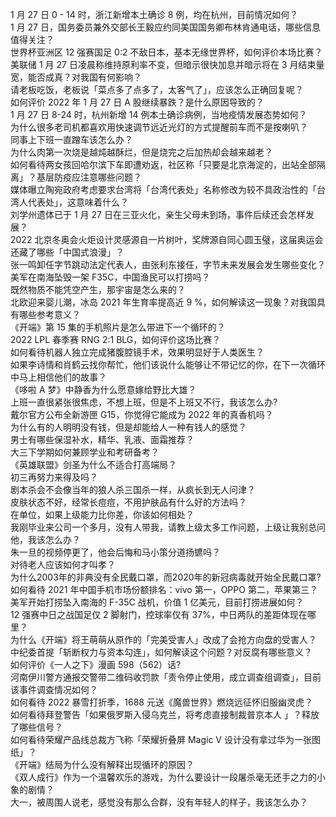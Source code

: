 1 月 27 日 0 - 14 时，浙江新增本土确诊 8 例，均在杭州，目前情况如何？  
1 月 27 日，国务委员兼外交部长王毅应约同美国国务卿布林肯通电话，哪些信息值得关注？  
世界杯亚洲区 12 强赛国足 0:2 不敌日本，基本无缘世界杯，如何评价本场比赛？  
美联储 1 月 27 日凌晨称维持原利率不变，但暗示很快加息并暗示将在 3 月结束量宽，能否成真？对我国有何影响？  
请老板吃饭，老板说「菜点多了点多了，太客气了」，应该怎么正确回复呢？  
如何评价 2022 年 1 月 27 日 A 股继续暴跌？是什么原因导致的？  
1 月 27 日 8-24 时，杭州新增 14 例本土确诊病例，当地疫情发展态势如何？  
为什么很多老司机都喜欢用快速调节远近光灯的方式提醒前车而不是按喇叭？  
同事上下班一直蹭车该怎么办？  
为什么肉第一次烧是越炖越酥烂，但是烧完之后加热却会越来越老？  
如何看待两女孩回哈尔滨下车即遭劝返，社区称「只要是北京海淀的，出站全部隔离」？基层防疫应注意哪些问题？  
媒体曝立陶宛政府考虑要求台湾将「台湾代表处」名称修改为较不具政治性的「台湾人代表处」，这意味着什么？  
刘学州遗体已于 1 月 27 日在三亚火化，亲生父母未到场，事件后续还会怎样发展？  
2022 北京冬奥会火炬设计灵感源自一片树叶，奖牌源自同心圆玉璧，这届奥运会还藏了哪些「中国式浪漫」？  
张一鸣卸任字节跳动法定代表人，由张利东接任，字节未来发展会发生哪些变化？  
美军在南海坠毁一架 F35C，中国渔民可以打捞吗？  
既然物质不能凭空产生，那宇宙是怎么来的？  
北欧迎来婴儿潮，冰岛 2021 年生育率提高近 9 %，如何解读这一现象？对我国具有哪些参考意义？  
《开端》第 15 集的手机照片是怎么带进下一个循环的？  
2022 LPL 春季赛 RNG 2:1 BLG，如何评价这场比赛？  
如何看待机器人独立完成猪腹腔镜手术，效果明显好于人类医生？  
如果李诗情和肖鹤云找你帮忙，他们该说什么能够让不带记忆的你，在下一次循环中马上相信他们的故事？  
《哆啦 A 梦》中静香为什么愿意嫁给野比大雄？  
上班一直很紧张很焦虑，不想上班，但是不上班又不行，我该怎么办?  
戴尔官方公布全新游匣 G15，你觉得它能成为 2022 年的真香机吗？  
为什么有的人明明没有钱，但是却能给人一种有钱人的感觉？  
男士有哪些保湿补水，精华、乳液、面霜推荐？  
大三下学期如何兼顾学业和考研备考？  
《英雄联盟》剑圣为什么不适合打高端局？  
初三再努力来得及吗？  
剧本杀会不会像当年的狼人杀三国杀一样，从疯长到无人问津？  
皮肤状态不好，经常长痘痘，不用护肤品有什么好的方法吗？  
在单位，如果上级能力比你差，你该如何相处？  
我刚毕业来公司一个多月，没有人带我，请教上级太多工作问题，上级让我别总问他，我该怎么办？  
朱一旦的视频停更了，他会后悔和马小策分道扬镳吗？  
对待老人应该如何才叫孝？  
为什么2003年的非典没有全民戴口罩，而2020年的新冠病毒就开始全民戴口罩?  
如何看待 2021 年中国手机市场份额排名：vivo 第一，OPPO 第二，苹果第三？  
美军开始打捞坠入南海的 F-35C 战机，价值 1 亿美元，目前打捞进展如何？  
12 强赛中日之战国足仅 2 脚射门，控球率仅有 37%，中日两队的差距体现在哪里？  
为什么《开端》将王萌萌从原作的「完美受害人」改成了会抢方向盘的受害人？  
中纪委首提「斩断权力与资本勾连」，如何解读这个问题？对反腐有哪些意义？  
如何评价《一人之下》漫画 598（562）话?  
河南伊川警方通报交警带二维码收罚款「责令停止使用，成立调查组调查」，目前该事件调查情况如何？  
如何看待 2022 暴雪打折季，1688 元送《魔兽世界》燃烧远征怀旧服幽灵虎？  
如何看待拜登警告「如果俄罗斯入侵乌克兰，将考虑直接制裁普京本人 」？释放了哪些信号？  
如何看待荣耀产品线总裁方飞称「荣耀折叠屏 Magic V 设计没有拿过华为一张图纸」？  
《开端》结局为什么没有解释出现循环的原因？  
《双人成行》作为一个温馨欢乐的游戏，为什么要设计一段屠杀毫无还手之力的小象的剧情？  
大一，被周围人说老，感觉没有那么合群，没有年轻人的样子，我该怎么办？  
